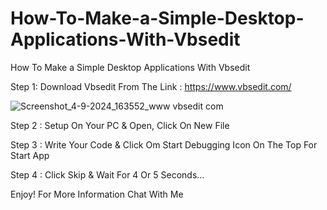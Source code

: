 # How-To-Make-a-Simple-Desktop-Applications-With-Vbsedit
How To Make a Simple Desktop Applications With Vbsedit

Step 1: Download Vbsedit From The Link : https://www.vbsedit.com/

![Screenshot_4-9-2024_163552_www vbsedit com](https://github.com/user-attachments/assets/346226b6-a711-4cf2-8865-f29da0883028)



Step 2 : Setup On Your PC & Open, Click On New File

Step 3 : Write Your Code & Click Om Start Debugging Icon On The Top For Start App

Step 4 : Click Skip & Wait For 4 Or 5 Seconds...

Enjoy! For More Information Chat With Me
